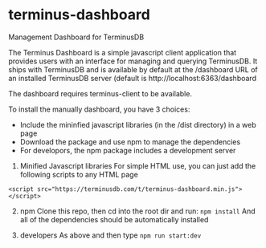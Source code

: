 # terminus-dashboard

Management Dashboard for TerminusDB

The Terminus Dashboard is a simple javascript client application that provides users with an interface for managing and querying TerminusDB. It ships with TerminusDB and is available by default at the /dashboard URL of an installed TerminusDB server (default is http://localhost:6363/dashboard  

The dashboard requires terminus-client to be available. 

To install the manually dashboard, you have 3 choices: 

* Include the mininfied javascript libraries (in the /dist directory) in a web page 
* Download the package and use npm to manage the dependencies
* For developors, the npm package includes a development server

1. Minified Javascript libraries
For simple HTML use, you can just add the following scripts to any HTML page
```<script src="https://terminusdb.com/t/terminus-client.min.js"></script>
<script src="https://terminusdb.com/t/terminus-dashboard.min.js"></script>
```

2. npm
Clone this repo, then cd into the root dir and run: 
`npm install`
And all of the dependencies should be automatically installed

3. developers
As above and then type
`npm run start:dev`
